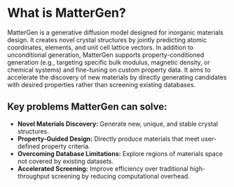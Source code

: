 
</head>
<body>
  <h1>What is MatterGen?</h1>
  <p>
    MatterGen is a generative diffusion model designed for inorganic materials design. It creates novel crystal structures by jointly predicting atomic coordinates, elements, and unit cell lattice vectors. In addition to unconditional generation, MatterGen supports property-conditioned generation (e.g., targeting specific bulk modulus, magnetic density, or chemical systems) and fine-tuning on custom property data. It aims to accelerate the discovery of new materials by directly generating candidates with desired properties rather than screening existing databases.
  </p>
  <h2>Key problems MatterGen can solve:</h2>
  <ul>
    <li><strong>Novel Materials Discovery:</strong> Generate new, unique, and stable crystal structures.</li>
    <li><strong>Property-Guided Design:</strong> Directly produce materials that meet user-defined property criteria.</li>
    <li><strong>Overcoming Database Limitations:</strong> Explore regions of materials space not covered by existing datasets.</li>
    <li><strong>Accelerated Screening:</strong> Improve efficiency over traditional high-throughput screening by reducing computational overhead.</li>
  </ul>
</body>
</html>
